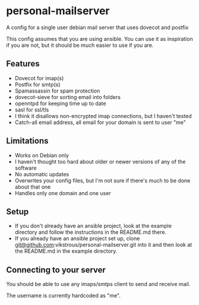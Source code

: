 personal-mailserver
===================

A config for a single user debian mail server that uses dovecot and postfix

This config assumes that you are using ansible. You can use it as inspiration if you are not, but it should be much easier to use if you are.

Features
--------

- Dovecot for imap(s)
- Postfix for smtp(s)
- Spamassassin for spam protection
- dovecot-sieve for sorting email into folders
- openntpd for keeping time up to date
- sasl for ssl/tls
- I think it disallows non-encrypted imap connections, but I haven't tested
- Catch-all email address, all email for your domain is sent to user "me"

Limitations
-----------

- Works on Debian only
- I haven't thought too hard about older or newer versions of any of the software
- No automatic updates
- Overwrites your config files, but I'm not sure if there's much to be done about that one
- Handles only one domain and one user

Setup
-----

- If you don't already have an ansible project, look at the example directory and follow the instructions in the README.md there.
- If you already have an ansible project set up, clone git@github.com:vikstrous/personal-mailserver.git into it and then look at the README.md in the example directory.

Connecting to your server
-------------------------

You should be able to use any imaps/smtps client to send and receive mail.

The username is currently hardcoded as "me".

